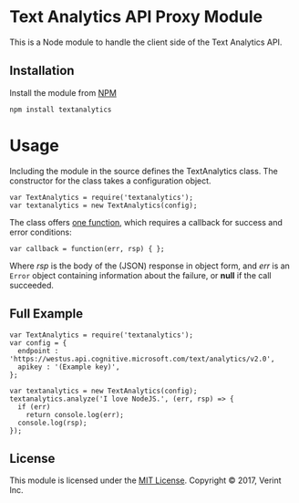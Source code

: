 # Text Analytics API Proxy Module

This is a Node module to handle the client side of the Text Analytics API.

## Installation

Install the module from [NPM](https://www.npmjs.com/package/textanalytics)
    
    npm install textanalytics

# Usage

Including the module in the source defines the TextAnalytics class. The constructor
for the class takes a configuration object.

    var TextAnalytics = require('textanalytics');
    var textanalytics = new TextAnalytics(config);

The class offers [one function](https://github.com/ladenedge/textanalytics/wiki#TextAnalytics+analyze),
which requires a callback for success and error conditions:

    var callback = function(err, rsp) { };

Where *rsp* is the body of the (JSON) response in object form, and *err* is an `Error`
object containing information about the failure, or **null** if the call succeeded.

## Full Example

    var TextAnalytics = require('textanalytics');
    var config = {
      endpoint : 'https://westus.api.cognitive.microsoft.com/text/analytics/v2.0',
      apikey : '(Example key)',
    };

    var textanalytics = new TextAnalytics(config);
    textanalytics.analyze('I love NodeJS.', (err, rsp) => {
      if (err)
        return console.log(err);
      console.log(rsp);
    });

## License

This module is licensed under the [MIT License](https://opensource.org/licenses/MIT).
Copyright &copy; 2017, Verint Inc.
